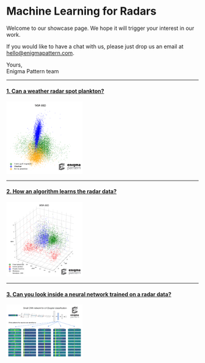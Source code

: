 # Machine Learning for Radars

Welcome to our showcase page. We hope it will trigger your interest in our work. 

If you would like to have a chat with us, please just drop us an email at <hello@enigmapattern.com>.

Yours,</br>
Enigma Pattern team

***

#### [1. Can a weather radar spot plankton?](Artefacts/Episode_1/)</br>
[<img src="Artefacts/thumbnails/thumb_1.png" width=200>](Artefacts/Episode_1/)

***

#### [2. How an algorithm learns the radar data?](Artefacts/Episode_2/)</br>
[<img src="Artefacts/thumbnails/thumb_2.png" width=200>](Artefacts/Episode_2/)

***

#### [3. Can you look inside a neural network trained on a radar data?](Artefacts/Episode_3/)</br>
[<img src="Artefacts/thumbnails/thumb_3.png" width=200>](Artefacts/Episode_3/)

